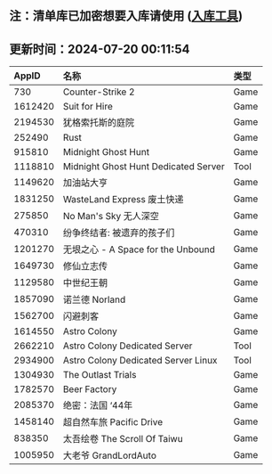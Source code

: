 ## 注：清单库已加密想要入库请使用 ([入库工具](https://github.com/BlankTMing/ManifestAutoUpdate/releases))

## 更新时间：2024-07-20 00:11:54
| AppID | 名称 | 类型  |
| :-------------------- | :----------------------------- | :----------- |
| 730 | Counter-Strike 2| Game |
| 1612420 | Suit for Hire| Game |
| 2194530 | 犹格索托斯的庭院| Game |
| 252490 | Rust| Game |
| 915810 | Midnight Ghost Hunt| Game |
| 1118810 | Midnight Ghost Hunt Dedicated Server| Tool |
| 1149620 | 加油站大亨| Game |
| 1831250 | WasteLand Express 废土快递| Game |
| 275850 | No Man's Sky 无人深空| Game |
| 470310 | 纷争终结者: 被遗弃的孩子们| Game |
| 1201270 | 无垠之心 - A Space for the Unbound| Game |
| 1649730 | 修仙立志传| Game |
| 1129580 | 中世纪王朝| Game |
| 1857090 | 诺兰德 Norland| Game |
| 1562700 | 闪避刺客| Game |
| 1614550 | Astro Colony| Game |
| 2662210 | Astro Colony Dedicated Server| Tool |
| 2934900 | Astro Colony Dedicated Server Linux| Tool |
| 1304930 | The Outlast Trials| Game |
| 1782570 | Beer Factory| Game |
| 2085370 | 绝密：法国 ‘44年| Game |
| 1458140 | 超自然车旅 Pacific Drive| Game |
| 838350 | 太吾绘卷 The Scroll Of Taiwu| Game |
| 1005950 | 大老爷 GrandLordAuto| Game |

